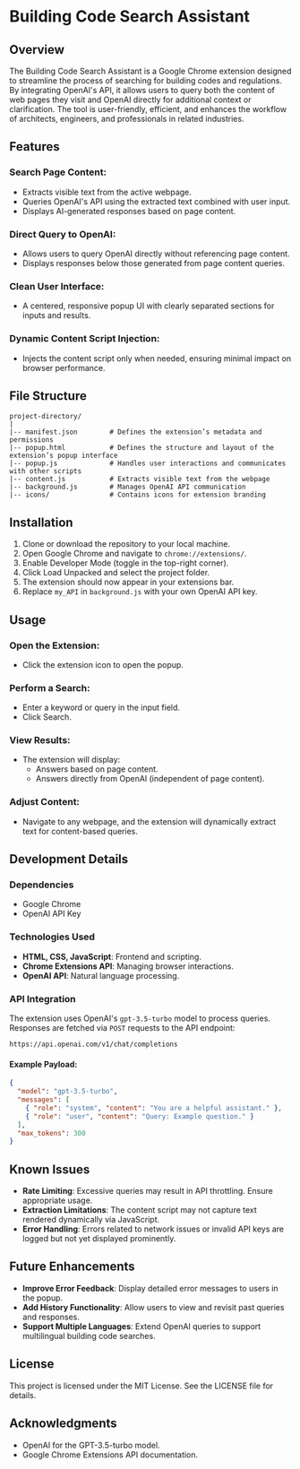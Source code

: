 # Building Code Search Assistant

## Overview

The Building Code Search Assistant is a Google Chrome extension designed to streamline the process of searching for building codes and regulations. By integrating OpenAI's API, it allows users to query both the content of web pages they visit and OpenAI directly for additional context or clarification. The tool is user-friendly, efficient, and enhances the workflow of architects, engineers, and professionals in related industries.

## Features

### Search Page Content:
- Extracts visible text from the active webpage.
- Queries OpenAI's API using the extracted text combined with user input.
- Displays AI-generated responses based on page content.

### Direct Query to OpenAI:
- Allows users to query OpenAI directly without referencing page content.
- Displays responses below those generated from page content queries.

### Clean User Interface:
- A centered, responsive popup UI with clearly separated sections for inputs and results.

### Dynamic Content Script Injection:
- Injects the content script only when needed, ensuring minimal impact on browser performance.

## File Structure

```
project-directory/
|
|-- manifest.json        # Defines the extension’s metadata and permissions
|-- popup.html           # Defines the structure and layout of the extension’s popup interface
|-- popup.js             # Handles user interactions and communicates with other scripts
|-- content.js           # Extracts visible text from the webpage
|-- background.js        # Manages OpenAI API communication
|-- icons/               # Contains icons for extension branding
```

## Installation

1. Clone or download the repository to your local machine.
2. Open Google Chrome and navigate to `chrome://extensions/`.
3. Enable Developer Mode (toggle in the top-right corner).
4. Click Load Unpacked and select the project folder.
5. The extension should now appear in your extensions bar.
6. Replace `my_API` in `background.js` with your own OpenAI API key.

## Usage

### Open the Extension:
- Click the extension icon to open the popup.

### Perform a Search:
- Enter a keyword or query in the input field.
- Click Search.

### View Results:
- The extension will display:
  - Answers based on page content.
  - Answers directly from OpenAI (independent of page content).

### Adjust Content:
- Navigate to any webpage, and the extension will dynamically extract text for content-based queries.

## Development Details

### Dependencies
- Google Chrome
- OpenAI API Key

### Technologies Used
- **HTML, CSS, JavaScript**: Frontend and scripting.
- **Chrome Extensions API**: Managing browser interactions.
- **OpenAI API**: Natural language processing.

### API Integration

The extension uses OpenAI's `gpt-3.5-turbo` model to process queries. Responses are fetched via `POST` requests to the API endpoint:

`https://api.openai.com/v1/chat/completions`

#### Example Payload:

```json
{
  "model": "gpt-3.5-turbo",
  "messages": [
    { "role": "system", "content": "You are a helpful assistant." },
    { "role": "user", "content": "Query: Example question." }
  ],
  "max_tokens": 300
}
```

## Known Issues

- **Rate Limiting**: Excessive queries may result in API throttling. Ensure appropriate usage.
- **Extraction Limitations**: The content script may not capture text rendered dynamically via JavaScript.
- **Error Handling**: Errors related to network issues or invalid API keys are logged but not yet displayed prominently.

## Future Enhancements

- **Improve Error Feedback**: Display detailed error messages to users in the popup.
- **Add History Functionality**: Allow users to view and revisit past queries and responses.
- **Support Multiple Languages**: Extend OpenAI queries to support multilingual building code searches.

## License

This project is licensed under the MIT License. See the LICENSE file for details.

## Acknowledgments

- OpenAI for the GPT-3.5-turbo model.
- Google Chrome Extensions API documentation.
